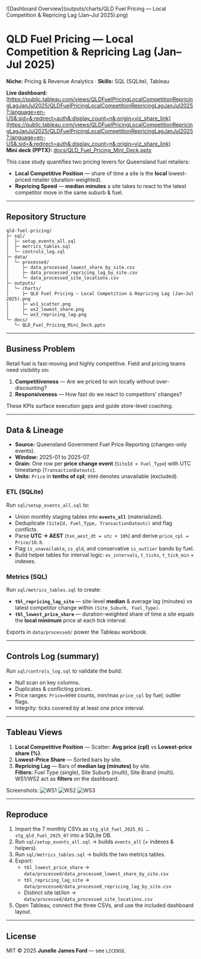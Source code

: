 ![Dashboard Overview](outputs/charts/QLD Fuel Pricing — Local Competition & Repricing Lag (Jan–Jul 2025).png)

# QLD Fuel Pricing — Local Competition & Repricing Lag (Jan–Jul 2025)

**Niche:** Pricing & Revenue Analytics · **Skills:** SQL (SQLite), Tableau

**Live dashboard:** [https://public.tableau.com/views/QLDFuelPricingLocalCompetitionRepricingLagJanJul2025/QLDFuelPricingLocalCompetitionRepricingLagJanJul2025?:language=en-US&:sid=&:redirect=auth&:display_count=n&:origin=viz_share_link](https://public.tableau.com/views/QLDFuelPricingLocalCompetitionRepricingLagJanJul2025/QLDFuelPricingLocalCompetitionRepricingLagJanJul2025?:language=en-US&:sid=&:redirect=auth&:display_count=n&:origin=viz_share_link)  
**Mini deck (PPTX):** [docs/QLD_Fuel_Pricing_Mini_Deck.pptx](docs/QLD_Fuel_Pricing_Mini_Deck.pptx)

This case study quantifies two pricing levers for Queensland fuel retailers:
- **Local Competitive Position** — share of time a site is the **local** lowest-priced retailer (duration-weighted).
- **Repricing Speed** — **median minutes** a site takes to react to the latest competitor move in the same suburb & fuel.

---

## Repository Structure

```
qld-fuel-pricing/
├─ sql/
│  ├─ setup_events_all.sql
│  ├─ metrics_tables.sql
│  └─ controls_log.sql
├─ data/
│  └─ processed/
│     ├─ data_processed_lowest_share_by_site.csv
│     ├─ data_processed_repricing_lag_by_site.csv
│     └─ data_processed_site_locations.csv
├─ outputs/
│  └─ charts/
│     ├─ QLD Fuel Pricing — Local Competition & Repricing Lag (Jan–Jul 2025).png
│     ├─ ws1_scatter.png
│     ├─ ws2_lowest_share.png
│     └─ ws3_repricing_lag.png
└─ docs/
   └─ QLD_Fuel_Pricing_Mini_Deck.pptx
```

---

## Business Problem

Retail fuel is fast-moving and highly competitive. Field and pricing teams need visibility on:
1) **Competitiveness** — Are we priced to win locally without over-discounting?  
2) **Responsiveness** — How fast do we react to competitors’ changes?

These KPIs surface execution gaps and guide store-level coaching.

---

## Data & Lineage

- **Source:** Queensland Government Fuel Price Reporting (changes-only events).  
- **Window:** 2025-01 to 2025-07.  
- **Grain:** One row per **price change event** (`SiteId × Fuel_Type`) with UTC timestamp (`TransactionDateutc`).  
- **Units:** `Price` in **tenths of cpl**; `9999` denotes unavailable (excluded).

### ETL (SQLite)
Run `sql/setup_events_all.sql` to:
- Union monthly staging tables into **`events_all`** (materialized).  
- Deduplicate `(SiteId, Fuel_Type, TransactionDateutc)` and flag conflicts.  
- Parse **UTC → AEST** (`txn_aest_dt = utc + 10h`) and derive `price_cpl = Price/10.0`.  
- Flag `is_unavailable`, `is_qld`, and conservative `is_outlier` bands by fuel.  
- Build helper tables for interval logic: `ev_intervals`, `t_ticks`, `t_tick_min` + indexes.

### Metrics (SQL)
Run `sql/metrics_tables.sql` to create:
- **`tbl_repricing_lag_site`** — site-level **median** & average lag (minutes) vs latest competitor change within `(Site_Suburb, Fuel_Type)`.
- **`tbl_lowest_price_share`** — duration-weighted share of time a site equals the **local minimum** price at each tick interval.

Exports in `data/processed/` power the Tableau workbook.

---

## Controls Log (summary)

Run `sql/controls_log.sql` to validate the build:
- Null scan on key columns.
- Duplicates & conflicting prices.
- Price ranges: `Price=9999` counts, min/max `price_cpl` by fuel; outlier flags.
- Integrity: ticks covered by at least one price interval.

---

## Tableau Views

1) **Local Competitive Position** — Scatter: **Avg price (cpl)** vs **Lowest-price share (%)**.  
2) **Lowest-Price Share** — Sorted bars by site.  
3) **Repricing Lag** — Bars of **median lag (minutes)** by site.  
**Filters:** Fuel Type (single), Site Suburb (multi), Site Brand (multi). WS1/WS2 act as **filters** on the dashboard.

Screenshots:
![WS1](outputs/charts/ws1_scatter.png)
![WS2](outputs/charts/ws2_lowest_share.png)
![WS3](outputs/charts/ws3_repricing_lag.png)

---

## Reproduce

1. Import the 7 monthly CSVs as `stg_qld_fuel_2025_01 … stg_qld_fuel_2025_07` into a SQLite DB.  
2. Run `sql/setup_events_all.sql` → builds `events_all` (+ indexes & helpers).  
3. Run `sql/metrics_tables.sql` → builds the two metrics tables.  
4. Export:
   - `tbl_lowest_price_share` → `data/processed/data_processed_lowest_share_by_site.csv`  
   - `tbl_repricing_lag_site` → `data/processed/data_processed_repricing_lag_by_site.csv`  
   - Distinct site lat/lon → `data/processed/data_processed_site_locations.csv`
5. Open Tableau, connect the three CSVs, and use the included dashboard layout.

---

## License

MIT © 2025 **Junelle James Ford** — see `LICENSE`.
